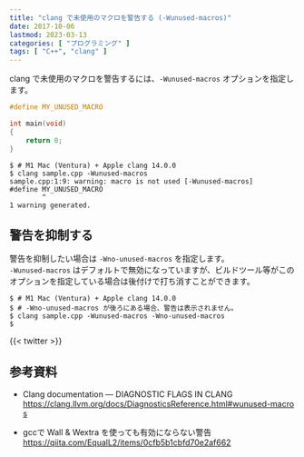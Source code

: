 ```yaml
---
title: "clang で未使用のマクロを警告する (-Wunused-macros)"
date: 2017-10-06
lastmod: 2023-03-13
categories: [ "プログラミング" ]
tags: [ "C++", "clang" ]
---
```


clang で未使用のマクロを警告するには、`-Wunused-macros` オプションを指定します。

```cpp
#define MY_UNUSED_MACRO

int main(void)
{
    return 0;
}
```

```console
$ # M1 Mac (Ventura) + Apple clang 14.0.0
$ clang sample.cpp -Wunused-macros
sample.cpp:1:9: warning: macro is not used [-Wunused-macros]
#define MY_UNUSED_MACRO
        ^
1 warning generated.
```

## 警告を抑制する

警告を抑制したい場合は `-Wno-unused-macros` を指定します。<br />
`-Wunused-macros` はデフォルトで無効になっていますが、ビルドツール等がこのオプションを指定している場合は後付けで打ち消すことができます。

```
$ # M1 Mac (Ventura) + Apple clang 14.0.0
$ # -Wno-unused-macros が後ろにある場合、警告は表示されません。
$ clang sample.cpp -Wunused-macros -Wno-unused-macros
$ 
```

{{< twitter >}}

## 参考資料

- Clang documentation &mdash; DIAGNOSTIC FLAGS IN CLANG<br />
  <span style="word-break: break-all;">
  https://clang.llvm.org/docs/DiagnosticsReference.html#wunused-macros
  </span>

- gccで Wall &amp; Wextra を使っても有効にならない警告<br />
  <span style="word-break: break-all;">
  https://qiita.com/EqualL2/items/0cfb5b1cbfd70e2af662
  </span>
